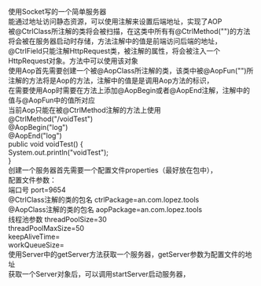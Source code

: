 使用Socket写的一个简单服务器  
能通过地址访问静态资源，可以使用注解来设置后端地址，实现了AOP  
被@CtrlClass所注解的类将会被扫描，在这类中所有有@CtrlMethod("")的方法将会被在服务器启动时存储，方法注解中的值是前端访问后端的地址，  
@CtrlField只能注解HttpRequest类，被注解的属性，将会被注入一个HttpRequest对象。方法中可以使用该对象  
使用Aop首先需要创建一个被@AopClass所注解的类，该类中被@AopFun("")所注解的方法将是Aop的方法，注解中的值是是调用Aop方法的标识，  
在需要使用Aop时需要在方法上添加@AopBegin或者@AopEnd注解，注解中的值与@AopFun中的值所对应  
当前Aop只能在被@CtrlMethod注解的方法上使用  
	@CtrlMethod("/voidTest")  
	@AopBegin("log")  
	@AopEnd("log")  
	public void  voidTest() {  
	    System.out.println("voidTest");  
	}  
创建一个服务器首先需要一个配置文件properties（最好放在包中），  
配置文件参数：  
端口号
port=9654  
@CtrlClass注解的类的包名
ctrlPackage=an.com.lopez.tools  
@AopClass注解的类的包名
aopPackage=an.com.lopez.tools  
线程池参数
threadPoolSize=30  
threadPoolMaxSize=50  
keepAliveTime=  
workQueueSize=  
使用Server中的getServer方法获取一个服务器，getServer参数为配置文件的地址   
获取一个Server对象后，可以调用startServer启动服务器，   
